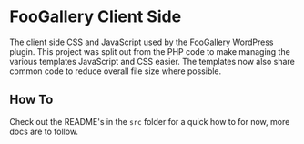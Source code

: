# FooGallery Client Side

The client side CSS and JavaScript used by the [FooGallery](https://github.com/fooplugins/foogallery) WordPress plugin. This project was split out from the PHP code to make managing the various templates JavaScript and CSS easier. The templates now also share common code to reduce overall file size where possible.

## How To

Check out the README's in the `src` folder for a quick how to for now, more docs are to follow. 
